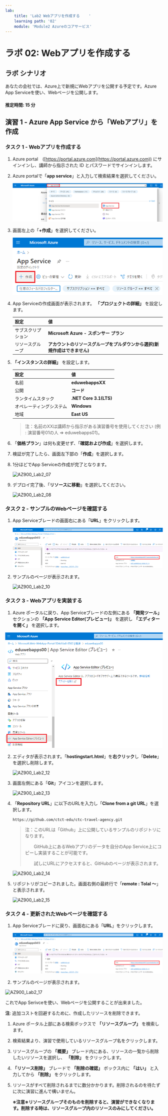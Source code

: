 ```yaml
---
lab:
    title: 'Lab2 Webアプリを作成する	'
    learning path: '02'
    module: 'Module2 Azureのコアサービス'
---
```


# ラボ 02: Webアプリを作成する

## ラボ シナリオ

あなたの会社では、Azure上で新規にWebアプリを公開する予定です。Azure App Serviceを使い、Webページを公開します。



#### 推定時間: 15 分

## 演習 1 - Azure App Service から「Webアプリ」を作成

### タスク 1 - Webアプリを作成する

1. Azure portal　([https://portal.azure.com](https://portal.azure.com)) にサインインし、講師から指示された ID とパスワードでサインインします。

     
   
2. Azure portalで「**app service**」と入力して検索結果を選択してください。

     ![AZ900_Lab2_02](./images/02_02.png)

       

3. 画面左上の「**+作成**」を選択してください。

     ![AZ900_Lab2_03](./images/02_03.png)

     

4. App Serviceの作成画面が表示されます。 **「プロジェクトの詳細」** を設定します。

     | 設定               | 値                                                           |
     | ------------------ | ------------------------------------------------------------ |
     | サブスクリプション | **Microsoft Azure - スポンサー プラン**                      |
     | リソースグループ   | **アカウントのリソースグループをプルダウンから選択(新規作成はできません)** |

     
     
5.  **「インスタンスの詳細」** を設定します。

     | 設定                     | 値                     |
     | ------------------------ | ---------------------- |
     | 名前                     | **eduwebappsXX**       |
     | 公開                     | **コード**             |
     | ランタイムスタック       | **.NET Core 3.1(LTS)** |
     | オペレーティングシステム | **Windows**            |
     | 地域                     | **East US**            |
    
     > 注：名前のXXは講師から指示がある演習番号を使用してください (例 : 演習番号01の人 ⇒ eduwebapps01)。 
     >
    
     
    
6. 「**価格プラン**」は何も変更せず、「**確認および作成**」を選択します。

     

7. 検証が完了したら、画面左下部の「**作成**」を選択します。

     

8. 1分ほどでApp Serviceの作成が完了となります。

     ![AZ900_Lab2_07](./images/AZ900_Lab2_07.BMP)

       

9. デプロイ完了後、「**リソースに移動**」を選択してください。

   ![AZ900_Lab2_08](./images/AZ900_Lab2_08.BMP)
   
     



### タスク 2 - サンプルのWebページを確認する

1. App Serviceブレードの画面右にある「**URL**」をクリックします。

   ![AZ900_Lab2_09](./images/02_09.png)

   

2. サンプルのページが表示されます。

   ![AZ900_Lab2_10](./images/AZ900_Lab2_10.BMP)
   
   

### タスク 3 - Webアプリを実装する

1. Azure ポータルに戻り、App Serviceブレードの左側にある **「開発ツール」** セクションの **「App Service Editor(プレビュー)」** を選択し **「エディターを開く」** を選択します。


![02-00](./images/02-00.png)

2. エディタが表示されます。「**hostingstart.html**」を**右クリック**し「**Delete**」を選択し削除します。

   ![AZ900_Lab2_12](./images/AZ900_Lab2_12.BMP)
   
   

5. 画面左側にある「**Git**」アイコンを選択します。

   ![AZ900_Lab2_13](./images/AZ900_Lab2_13.BMP)
   
   
   
5. 「**Repository URL**」に以下のURLを入力し「**Clone from a git URL**」を選択します。

   ```
   https://github.com/ctct-edu/ctc-travel-agency.git
   ```
   
   > 注：このURLは「Github」上に公開しているサンプルのリポジトリになります。
   >
   > 　　GitHub上にあるWebアプリのデータを自分のApp Service上にコピーし実装することが可能です。
   >
   > 　　試しにURLにアクセスすると、GitHubのページが表示されます。
   
   ![AZ900_Lab2_14](./images/AZ900_Lab2_14.BMP)
   
   
   
5. リポジトリがコピーされました。画面右側の最終行で「**remote : Tolal ～**」と表示されます。

   ![AZ900_Lab2_15](./images/AZ900_Lab2_15.BMP)
   
     

### タスク 4 - 更新されたWebページを確認する

1. App Serviceブレードに戻り、画面右にある「**URL**」をクリックします。

   ![AZ900_Lab2_16](./images/02_09.png)

   

2. サンプルのページが表示されます。

![AZ900_Lab2_17](./images/AZ900_Lab2_17.BMP)



これでApp Serivceを使い、Webページを公開することが出来ました。

**注**: 追加コストを回避するために、作成したリソースを削除できます。

1. Azure ポータル上部にある検索ボックスで **「リソースグループ」** を検索します。

2. 検索結果より、演習で使用しているリソースグループ名をクリックします。

3. リソースグループの **「概要」** ブレード内にある、リソースの一覧から削除したいリソースを選択し、 **「削除」** をクリックします。

4. **「リソース削除」** ブレードで **「削除の確認」** ボックス内に **「はい」** と入力してから **「削除」** をクリックします。

5. リソースがすべて削除されるまでに数分かかります。削除されるのを待たずに次に演習に進んで構いません。

   **※注意※リソースグループそのものを削除すると、演習ができなくなります。削除する時は、リソースグループ内のリソースのみにしてください。**
